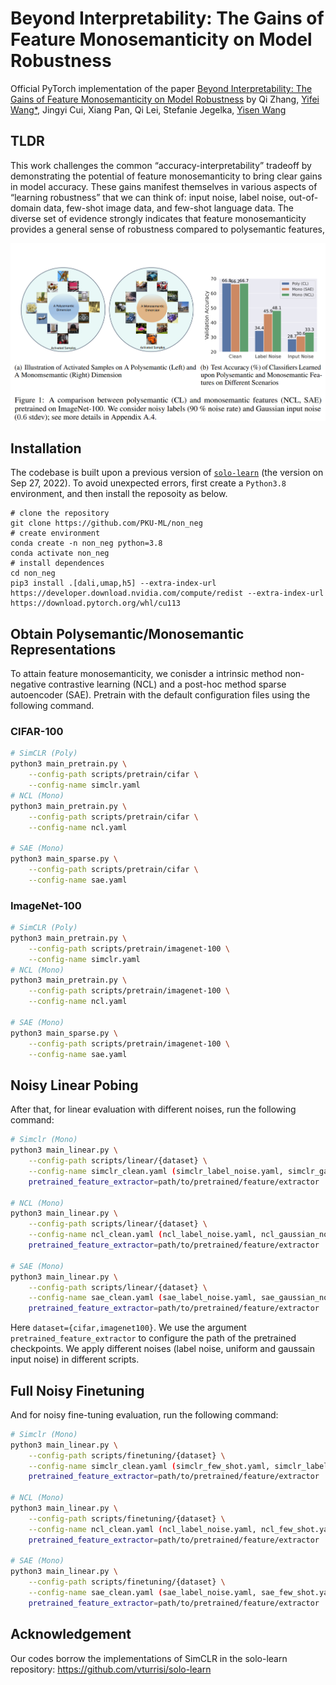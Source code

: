 # Beyond Interpretability: The Gains of Feature Monosemanticity on Model Robustness

Official PyTorch implementation of the paper [Beyond Interpretability: The Gains of Feature Monosemanticity on Model Robustness](https://arxiv.org/abs/2410.21331) by Qi Zhang, [Yifei Wang*](https://yifeiwang77.com/), Jingyi Cui, Xiang Pan, Qi Lei, Stefanie Jegelka, [Yisen Wang](https://yisenwang.github.io/)



## TLDR

This work challenges the common “accuracy-interpretability” tradeoff by demonstrating the potential of feature monosemanticity to bring clear gains in model accuracy. These gains manifest
themselves in various aspects of “learning robustness” that we can think of: input noise, label noise, out-of-domain data, few-shot image data, and few-shot language data. The diverse set of evidence
strongly indicates that feature monosemanticity provides a general sense of robustness compared to polysemantic features,


![image](visualization.png) 






## Installation

The codebase is built upon a previous version of [```solo-learn```](https://github.com/vturrisi/solo-learn) (the version on Sep 27, 2022). To avoid unexpected errors, first create a ``Python3.8`` environment, and then install the reposoity as below.
```
# clone the repository
git clone https://github.com/PKU-ML/non_neg
# create environment
conda create -n non_neg python=3.8
conda activate non_neg
# install dependences
cd non_neg
pip3 install .[dali,umap,h5] --extra-index-url https://developer.download.nvidia.com/compute/redist --extra-index-url https://download.pytorch.org/whl/cu113
```

## Obtain Polysemantic/Monosemantic Representations


To attain feature monosemanticity, we conisder a intrinsic method non-negative contrastive learning (NCL) and a post-hoc method sparse autoencoder (SAE). Pretrain with the default configuration files using the following command.

### CIFAR-100 
```bash
# SimCLR (Poly)
python3 main_pretrain.py \
    --config-path scripts/pretrain/cifar \
    --config-name simclr.yaml
# NCL (Mono)
python3 main_pretrain.py \
    --config-path scripts/pretrain/cifar \
    --config-name ncl.yaml

# SAE (Mono)
python3 main_sparse.py \
    --config-path scripts/pretrain/cifar \
    --config-name sae.yaml
```


### ImageNet-100
```bash
# SimCLR (Poly)
python3 main_pretrain.py \
    --config-path scripts/pretrain/imagenet-100 \
    --config-name simclr.yaml
# NCL (Mono)
python3 main_pretrain.py \
    --config-path scripts/pretrain/imagenet-100 \
    --config-name ncl.yaml

# SAE (Mono)
python3 main_sparse.py \
    --config-path scripts/pretrain/imagenet-100 \
    --config-name sae.yaml
```




## Noisy Linear Pobing


After that, for linear evaluation with different noises, run the following command:


```bash
# Simclr (Mono)
python3 main_linear.py \
    --config-path scripts/linear/{dataset} \
    --config-name simclr_clean.yaml (simclr_label_noise.yaml, simclr_gaussian_noise.yaml, simclr_uniform_noise.yaml) \
    pretrained_feature_extractor=path/to/pretrained/feature/extractor

# NCL (Mono)
python3 main_linear.py \
    --config-path scripts/linear/{dataset} \
    --config-name ncl_clean.yaml (ncl_label_noise.yaml, ncl_gaussian_noise.yaml, ncl_uniform_noise.yaml) \
    pretrained_feature_extractor=path/to/pretrained/feature/extractor

# SAE (Mono)
python3 main_linear.py \
    --config-path scripts/linear/{dataset} \
    --config-name sae_clean.yaml (sae_label_noise.yaml, sae_gaussian_noise.yaml, sae_uniform_noise.yaml) \
    pretrained_feature_extractor=path/to/pretrained/feature/extractor
```


Here ``dataset={cifar,imagenet100}``. We use the argument ``pretrained_feature_extractor`` to configure the path of the pretrained checkpoints. We apply different noises (label noise, uniform and gaussain input noise) in different scripts. 


## Full Noisy Finetuning

And for noisy fine-tuning evaluation, run the following command:


```bash
# Simclr (Mono)
python3 main_linear.py \
    --config-path scripts/finetuning/{dataset} \
    --config-name simclr_clean.yaml (simclr_few_shot.yaml, simclr_label_noise.yaml) \
    pretrained_feature_extractor=path/to/pretrained/feature/extractor

# NCL (Mono)
python3 main_linear.py \
    --config-path scripts/finetuning/{dataset} \
    --config-name ncl_clean.yaml (ncl_label_noise.yaml, ncl_few_shot.yaml) \
    pretrained_feature_extractor=path/to/pretrained/feature/extractor

# SAE (Mono)
python3 main_linear.py \
    --config-path scripts/finetuning/{dataset} \
    --config-name sae_clean.yaml (sae_label_noise.yaml, sae_few_shot.yaml) \
    pretrained_feature_extractor=path/to/pretrained/feature/extractor
```












## Acknowledgement

Our codes borrow the implementations of SimCLR in the solo-learn repository: https://github.com/vturrisi/solo-learn
